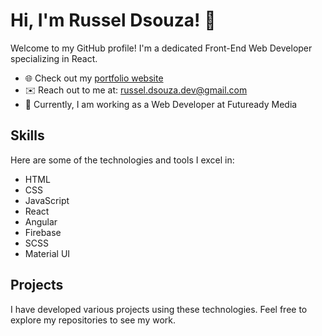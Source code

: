# Hi, I'm Russel Dsouza! 👋

Welcome to my GitHub profile! I'm a dedicated Front-End Web Developer specializing in React.

- 🌐 Check out my [portfolio website](https://russeldsouza.dev/)
- ✉️ Reach out to me at: [russel.dsouza.dev@gmail.com](mailto:russel.dsouza.dev@gmail.com)
- 💼 Currently, I am working as a Web Developer at Futuready Media

## Skills

Here are some of the technologies and tools I excel in:

- HTML
- CSS
- JavaScript
- React
- Angular
- Firebase
- SCSS
- Material UI

## Projects

I have developed various projects using these technologies. Feel free to explore my repositories to see my work.
